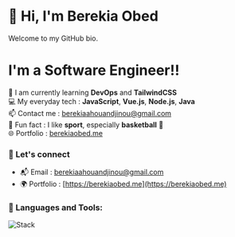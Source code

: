 # 👋 Hi, I'm Berekia Obed
Welcome to my GitHub bio.

# I'm a Software Engineer!! 

🌱 I am currently learning **DevOps** and **TailwindCSS**  
💻 My everyday tech : **JavaScript**, **Vue.js**, **Node.js**, **Java**  
📫 Contact me : [berekiaahouandjinou@gmail.com](mailto:berekiaahouandjinou@gmail.com)  
🏀 Fun fact : I like **sport**, especially **basketball** 🏀  
🌐 Portfolio : [berekiaobed.me]([https://berekiaobed.me](https://berekiaobed.vercel.app/))

### 💬 Let's connect

- 📬 Email : [berekiaahouandjinou@gmail.com](mailto:berekiaahouandjinou@gmail.com)  
- 🌍 Portfolio : [https://berekiaobed.me](https://berekiaobed.me)

### 🔧 Languages and Tools:

![Stack](https://skillicons.dev/icons?i=js,vue,nodejs,java,tailwind,docker,git,linux,spring,angular,vercel)

